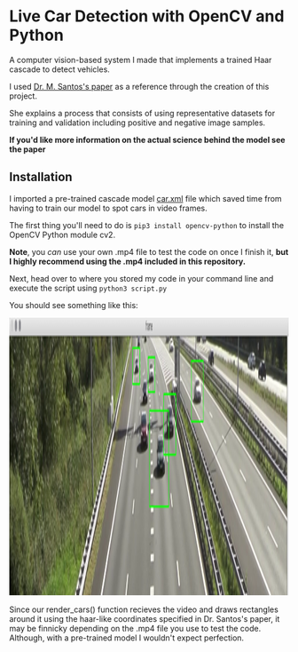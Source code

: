# Live Car Detection with OpenCV and Python

A computer vision-based system I made that implements a trained Haar cascade to detect vehicles.

I used [Dr. M. Santos's paper](Automatic_Detection_of_Cars_in_Real_Roads_using_Haar-like_Features.pdf) as a reference through the creation of this project. 

She explains a process that consists of using representative datasets for training and validation including positive and negative image samples.

**If you'd like more information on the actual science behind the model see the paper**

## Installation

I imported a pre-trained cascade model [car.xml](car.xml) file which saved time from having to train our model to spot cars in video frames.

The first thing you'll need to do is ```pip3 install opencv-python``` to install the OpenCV Python module cv2.

**Note**, you *can* use your own .mp4 file to test the code on once I finish it, **but I highly recommend using the .mp4 included in this repository.**

Next, head over to where you stored my code in your command line and execute the script using ```python3 script.py```

You should see something like this:

<img width="1980" height="500" src="test_res.png">

Since our render_cars() function recieves the video and draws rectangles around it using the haar-like coordinates specified in Dr. Santos's paper, it may be finnicky depending on the .mp4 file you use to test the code. Although, with a pre-trained model I wouldn't expect perfection.
